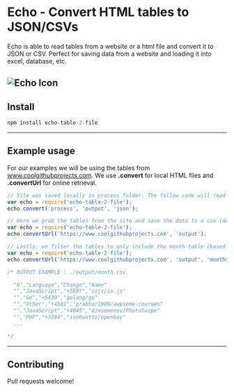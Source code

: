 # Echo - Convert HTML tables to JSON/CSVs

Echo is able to read tables from a website or a html file and convert it to JSON or CSV.
Perfect for saving data from a website and loading it into excel, database, etc.

![Echo Icon](http://res.cloudinary.com/gatec21/image/upload/c_scale,w_600/v1455140518/TABLE_ujdxuv.jpg)
---

## Install
``` javascript
npm install echo-table-2-file
```
---

## Example usage
For our examples we will be using the tables from www.coolgithubprojects.com.
We use **.convert** for local HTML files and **.convertUrl** for online retrieval.

``` javascript
// Site was saved locally in process folder. The follow code will read it and generate the json.
var echo = require('echo-table-2-file');
echo.convert('process', 'output', 'json');

```

``` javascript
// Here we grab the tables from the site and save the data to a csv (default type).
var echo = require('echo-table-2-file');
echo.convertUrl('https://www.coolgithubprojects.com', 'output');

```

``` javascript
// Lastly, we filter the tables to only include the month table (based on table ID).
var echo = require('echo-table-2-file');
echo.convertUrl('https://www.coolgithubprojects.com', 'output', 'months');

/* OUTPUT EXAMPLE : ./output/month.csv

  "0","Language","Change","Name"
  "","JavaScript","+5607","iojs/io.js"
  "","Go","+5439","golang/go"
  "","Other","+4581","prakhar1989/awesome-courses"
  "","JavaScript","+4045","dimsemenov/PhotoSwipe"
  "","PHP","+3284","isohuntto/openbay"
  ...

*/
```

---

## Contributing
Pull requests welcome!
